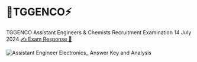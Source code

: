 # 🗼TGGENCO⚡
TGGENCO Assistant Engineers &amp; Chemists Recruitment Examination 14 July 2024
<a href="https://cdn3.digialm.com//per/g26/pub/32840/touchstone/AssessmentQPHTMLMode1//32840O2413/32840O2413S3D1082/17209720173399629/2432990122_32840O2413S3D1082E1.html#">✍️ Exam Response 📝</a>

![Assistant Engineer Electronics_ Answer Key and Analysis](https://github.com/user-attachments/assets/23b61c5f-57dc-41a3-9d33-e782fbbda712)
